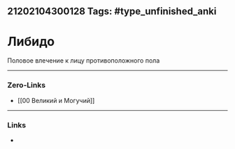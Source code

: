 21202104300128
Tags: #type_unfinished_anki
---
# Либидо

Половое влечение к лицу противоположного пола

---
### Zero-Links
- [[00 Великий и Могучий]]
---
### Links
-